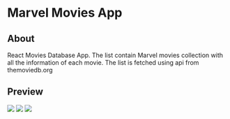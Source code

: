 # Marvel Movies App

## About

React Movies Database App. The list contain Marvel movies collection with all the information of each movie. The list is fetched using api from themoviedb.org

## Preview

<p float="left">
 <img src="1.PNG">
<img src="2.PNG">
<img src="3.PNG">
</p>
